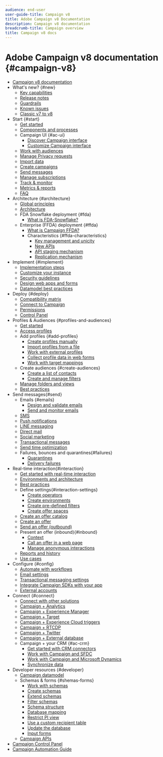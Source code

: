 ```yaml
---
audience: end-user
user-guide-title: Campaign v8
title: Adobe Campaign v8 Documentation
description: Campaign v8 documentation
breadcrumb-title: Campaign overview
title: Campaign v8 docs
---
```


# Adobe Campaign v8 documentation {#campaign-v8}

+ [Campaign v8 documentation](campaign-home.md)
+ What's new? {#new}
  + [Key capabilities](start/whats-new.md)
  + [Release notes](start/release-notes.md)
  + [Guardrails](start/ac-guardrails.md)
  + [Known issues](start/known-issues.md)
  + [Classic v7 to v8](start/v7-to-v8.md)
+ Start {#start}
  + [Get started](start/get-started.md)
  + [Components and processes](start/ac-components.md)
  + Campaign UI {#ac-ui}
    + [Discover Campaign interface](start/campaign-ui.md)
    + [Customize Campaign interface](start/customize-ui.md)
  + [Work with audiences](start/audiences.md)
  + [Manage Privacy requests](start/privacy.md)
  + [Import data](start/import.md)
  + [Create campaigns](start/campaigns.md)
  + [Send messages](start/create-message.md)
  + [Manage subscriptions](start/subscriptions.md)
  + [Track & monitor](start/tracking.md)
  + [Metrics & reports](start/reporting.md)
  + [FAQ](start/campaign-faq.md)
+ Architecture {#architecture}
  + [Global principles](architecture/general-architecture.md)
  + [Architecture](architecture/architecture.md)
  + FDA Snowflake deployment {#fda}
    + [What is FDA-Snowflake?](architecture/fda-deployment.md)
  + Enterprise (FFDA) deployment {#ffda}
    + [What is Campaign FFDA?](architecture/enterprise-deployment.md)
    + Characteristics {#ffda-characteristics}
      + [Key management and unicity](architecture/keys.md)
      + [New APIs](architecture/new-apis.md)
      + [API staging mechanism](architecture/staging.md)
      + [Replication mechanism](architecture/replication.md)
+ Implement {#implement}
  + [Implementation steps](start/implement.md)
  + [Customize your instance](dev/customize.md)
  + [Security guidelines](config/security.md)
  + [Design web apps and forms](dev/webapps.md)
  + [Datamodel best practices](dev/datamodel-best-practices.md)
+ Deploy {#deploy}
  + [Compatibility matrix](start/compatibility-matrix.md)
  + [Connect to Campaign](start/connect.md)
  + [Permissions](start/permissions.md)
  + [Control Panel](config/self-service.md)
+ Profiles & Audiences {#profiles-and-audiences}
  + [Get started](audiences/gs-audiences.md)
  + [Access profiles](audiences/view-profiles.md)
  + Add profiles {#add-profiles}
    + [Create profiles manually](audiences/create-profiles.md)
    + [Import profiles from a file](audiences/import-profiles.md)
    + [Work with external profiles](audiences/external-profiles.md)
    + [Collect profile data in web forms](audiences/collect-profiles.md)
    + [Work with target mappings](audiences/target-mappings.md)
  + Create audiences {#create-audiences}
    + [Create a list of contacts](audiences/create-audiences.md)
    + [Create and manage filters](audiences/create-filters.md)
  + [Manage folders and views](audiences/folders-and-views.md)
  + [Best practices](audiences/audiences-best-practices.md)
+ Send messages{#send}
  + Emails {#emails}
    + [Design and validate emails](send/email.md)
    + [Send and monitor emails](send/send.md)
  + [SMS](send/sms.md)
  + [Push notifications](send/push.md)
  + [LINE messaging](send/line.md)
  + [Direct mail](send/direct-mail.md)
  + [Social marketing](send/twitter.md)
  + [Transactional messages](send/transactional.md)
  + [Send time optimization](send/predictive.md)
  + Failures, bounces and quarantines{#failures}
    + [Quarantines](send/quarantines.md)
    + [Delivery failures](send/delivery-failures.md)
+ Real-time interaction{#interaction}
  + [Get started with real-time interaction](interaction/interaction.md)
  + [Environments and architecture](interaction/interaction-architecture.md)
  + [Best practices](interaction/interaction-best-practices.md)
  + Define settings{#interaction-settings}
    + [Create operators](interaction/interaction-operators.md)
    + [Create environments](interaction/interaction-env.md)
    + [Create pre-defined filters](interaction/interaction-predefined-filters.md)
    + [Create offer spaces](interaction/interaction-offer-spaces.md)
  + [Create an offer catalog](interaction/interaction-offer-catalog.md)
  + [Create an offer](interaction/interaction-offer.md)
  + [Send an offer (outbound)](interaction/interaction-send-offers.md)
  + Present an offer (inbound){#inbound}
    + [Context](interaction/interaction-present-offers.md)
    + [Call an offer in a web page](interaction/interaction-integration.md)
    + [Manage anonymous interactions](interaction/anonymous-interactions.md)
  + [Reports and history](interaction/interaction-tracking.md)
  + [Use cases](interaction/interaction-use-cases.md)
+ Configure {#config}
  + [Automate with workflows](config/workflows.md)
  + [Email settings](config/email-settings.md)
  + [Transactional messaging settings](config/transactional-msg-settings.md)
  + [Integrate Campaign SDKs with your app](config/push-config.md)
  + [External accounts](config/external-accounts.md)
+ Connect {#connect}
  + [Connect with other solutions](connect/integration.md)
  + [Campaign + Analytics](connect/ac-aa.md)
  + [Campaign + Experience Manager](connect/ac-aem.md)
  + [Campaign + Target](connect/ac-at.md)
  + [Campaign + Experience Cloud triggers](connect/ac-triggers.md)
  + [Campaign + RTCDP](connect/ac-rtcdp.md)
  + [Campaign + Twitter](connect/ac-tw.md)
  + [Campaign + External database](connect/fda.md)
  + Campaign + your CRM {#ac-crm}
    + [Get started with CRM connectors](connect/crm.md)
    + [Work with Campaign and SFDC](connect/ac-sfdc.md)
    + [Work with Campaign and Microsoft Dynamics](connect/ac-ms-dyn.md)
    + [Synchronize data](connect/crm-data-sync.md)
+ Developer resources {#developer}
  + [Campaign datamodel](dev/datamodel.md)
  + Schemas & forms {#shemas-forms}
    + [Work with schemas](dev/schemas.md)
    + [Create schemas](dev/create-schema.md)
    + [Extend schemas](dev/extend-schema.md)
    + [Filter schemas](dev/filter-schema.md)
    + [Schema structure](dev/schema-structure.md)
    + [Database mapping](dev/database-mapping.md)
    + [Restrict PI view](dev/restrict-pi-view.md)
    + [Use a custom recipient table](dev/custom-recipient.md)
    + [Update the database](dev/update-database-structure.md)
    + [Input forms](dev/forms.md)
  + [Campaign APIs](dev/api.md)
+ [Campaign Control Panel](https://experienceleague.adobe.com/docs/control-panel/using/control-panel-home.html)
+ [Campaign Automation Guide](https://experienceleague.adobe.com/docs/campaign/automation/home.html)
